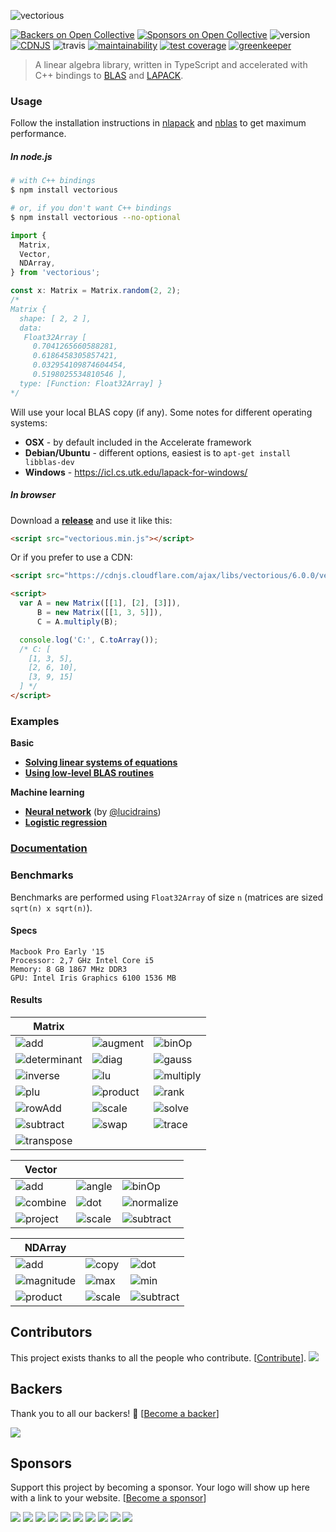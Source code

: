![vectorious](https://github.com/mateogianolio/vectorious/raw/master/logo.gif)

[![Backers on Open Collective](https://opencollective.com/vectorious/backers/badge.svg)](#backers) [![Sponsors on Open Collective](https://opencollective.com/vectorious/sponsors/badge.svg)](#sponsors) ![version](https://img.shields.io/npm/v/vectorious.svg) [![CDNJS](https://img.shields.io/cdnjs/v/vectorious.svg)](https://cdnjs.com/libraries/vectorious) ![travis](https://img.shields.io/travis/mateogianolio/vectorious.svg?style=flat&label=build) [![maintainability](https://api.codeclimate.com/v1/badges/0b4035b94b0e84c5ac55/maintainability)](https://codeclimate.com/github/mateogianolio/vectorious/maintainability) [![test coverage](https://api.codeclimate.com/v1/badges/0b4035b94b0e84c5ac55/test_coverage)](https://codeclimate.com/github/mateogianolio/vectorious/test_coverage) [![greenkeeper](https://badges.greenkeeper.io/mateogianolio/vectorious.svg)](https://greenkeeper.io/)

> A linear algebra library, written in TypeScript and accelerated with C++ bindings to [BLAS](http://www.netlib.org/blas/) and [LAPACK](http://www.netlib.org/lapack/).

### Usage

Follow the installation instructions in [nlapack](https://github.com/nperf/nlapack) and [nblas](https://github.com/nperf/nblas) to get maximum performance.

##### In node.js

```bash
# with C++ bindings
$ npm install vectorious

# or, if you don't want C++ bindings
$ npm install vectorious --no-optional
```

```javascript
import {
  Matrix,
  Vector,
  NDArray,
} from 'vectorious';

const x: Matrix = Matrix.random(2, 2);
/*
Matrix {
  shape: [ 2, 2 ],
  data:
   Float32Array [
     0.7041265660588281,
     0.6186458305857421,
     0.032954109874604454,
     0.5198025534810546 ],
  type: [Function: Float32Array] }
*/
```

Will use your local BLAS copy (if any). Some notes for different operating systems:

* **OSX** - by default included in the Accelerate framework
* **Debian/Ubuntu** - different options, easiest is to `apt-get install libblas-dev`
* **Windows** - https://icl.cs.utk.edu/lapack-for-windows/

##### In browser

Download a [**release**](https://github.com/mateogianolio/vectorious/releases) and use it like this:

```html
<script src="vectorious.min.js"></script>
```

Or if you prefer to use a CDN:

```html
<script src="https://cdnjs.cloudflare.com/ajax/libs/vectorious/6.0.0/vectorious.min.js"></script>
```

```html
<script>
  var A = new Matrix([[1], [2], [3]]),
      B = new Matrix([[1, 3, 5]]),
      C = A.multiply(B);

  console.log('C:', C.toArray());
  /* C: [
    [1, 3, 5],
    [2, 6, 10],
    [3, 9, 15]
  ] */
</script>
```

### Examples

**Basic**

* [**Solving linear systems of equations**](https://github.com/mateogianolio/vectorious/tree/master/examples/solve.js)
* [**Using low-level BLAS routines**](https://github.com/mateogianolio/vectorious/tree/master/examples/blas.js)

**Machine learning**
* [**Neural network**](https://github.com/mateogianolio/vectorious/tree/master/examples/neural-network.js) (by [@lucidrains](https://github.com/lucidrains))
* [**Logistic regression**](https://github.com/mateogianolio/vectorious/tree/master/examples/logistic-regression.js)

### [Documentation](https://github.com/mateogianolio/vectorious/wiki)

### Benchmarks

Benchmarks are performed using `Float32Array` of size `n` (matrices are sized `sqrt(n) x sqrt(n)`).

#### Specs

```
Macbook Pro Early '15
Processor: 2,7 GHz Intel Core i5
Memory: 8 GB 1867 MHz DDR3
GPU: Intel Iris Graphics 6100 1536 MB
```

#### Results

| Matrix |  |  |
|---------|--------|--------|
| ![add](benchmarks/Matrix/add.png) | ![augment](benchmarks/Matrix/augment.png) | ![binOp](benchmarks/Matrix/binOp.png) |
| ![determinant](benchmarks/Matrix/determinant.png) | ![diag](benchmarks/Matrix/diag.png) | ![gauss](benchmarks/Matrix/gauss.png) |
| ![inverse](benchmarks/Matrix/inverse.png) | ![lu](benchmarks/Matrix/lu.png) | ![multiply](benchmarks/Matrix/multiply.png) |
| ![plu](benchmarks/Matrix/plu.png) | ![product](benchmarks/Matrix/product.png) | ![rank](benchmarks/Matrix/rank.png) |
| ![rowAdd](benchmarks/Matrix/rowAdd.png) | ![scale](benchmarks/Matrix/scale.png) | ![solve](benchmarks/Matrix/solve.png) |
| ![subtract](benchmarks/Matrix/subtract.png) | ![swap](benchmarks/Matrix/swap.png) | ![trace](benchmarks/Matrix/trace.png) |
| ![transpose](benchmarks/Matrix/transpose.png) | | |

| Vector |  |  |
|---------|--------|--------|
| ![add](benchmarks/Vector/add.png) | ![angle](benchmarks/Vector/angle.png) | ![binOp](benchmarks/Vector/binOp.png) |
| ![combine](benchmarks/Vector/combine.png) | ![dot](benchmarks/Vector/dot.png) | ![normalize](benchmarks/Vector/normalize.png) |
| ![project](benchmarks/Vector/project.png) | ![scale](benchmarks/Vector/scale.png) | ![subtract](benchmarks/Vector/subtract.png) |

| NDArray |  |  |
|---------|--------|--------|
| ![add](benchmarks/NDArray/add.png) | ![copy](benchmarks/NDArray/copy.png) | ![dot](benchmarks/NDArray/dot.png) |
| ![magnitude](benchmarks/NDArray/magnitude.png) | ![max](benchmarks/NDArray/max.png) | ![min](benchmarks/NDArray/min.png) |
| ![product](benchmarks/NDArray/product.png) | ![scale](benchmarks/NDArray/scale.png) | ![subtract](benchmarks/NDArray/subtract.png) |


## Contributors

This project exists thanks to all the people who contribute. [[Contribute](CONTRIBUTING.md)].
<a href="https://github.com/mateogianolio/vectorious/graphs/contributors"><img src="https://opencollective.com/vectorious/contributors.svg?width=890&button=false" /></a>


## Backers

Thank you to all our backers! 🙏 [[Become a backer](https://opencollective.com/vectorious#backer)]

<a href="https://opencollective.com/vectorious#backers" target="_blank"><img src="https://opencollective.com/vectorious/backers.svg?width=890"></a>


## Sponsors

Support this project by becoming a sponsor. Your logo will show up here with a link to your website. [[Become a sponsor](https://opencollective.com/vectorious#sponsor)]

<a href="https://opencollective.com/vectorious/sponsor/0/website" target="_blank"><img src="https://opencollective.com/vectorious/sponsor/0/avatar.svg"></a>
<a href="https://opencollective.com/vectorious/sponsor/1/website" target="_blank"><img src="https://opencollective.com/vectorious/sponsor/1/avatar.svg"></a>
<a href="https://opencollective.com/vectorious/sponsor/2/website" target="_blank"><img src="https://opencollective.com/vectorious/sponsor/2/avatar.svg"></a>
<a href="https://opencollective.com/vectorious/sponsor/3/website" target="_blank"><img src="https://opencollective.com/vectorious/sponsor/3/avatar.svg"></a>
<a href="https://opencollective.com/vectorious/sponsor/4/website" target="_blank"><img src="https://opencollective.com/vectorious/sponsor/4/avatar.svg"></a>
<a href="https://opencollective.com/vectorious/sponsor/5/website" target="_blank"><img src="https://opencollective.com/vectorious/sponsor/5/avatar.svg"></a>
<a href="https://opencollective.com/vectorious/sponsor/6/website" target="_blank"><img src="https://opencollective.com/vectorious/sponsor/6/avatar.svg"></a>
<a href="https://opencollective.com/vectorious/sponsor/7/website" target="_blank"><img src="https://opencollective.com/vectorious/sponsor/7/avatar.svg"></a>
<a href="https://opencollective.com/vectorious/sponsor/8/website" target="_blank"><img src="https://opencollective.com/vectorious/sponsor/8/avatar.svg"></a>
<a href="https://opencollective.com/vectorious/sponsor/9/website" target="_blank"><img src="https://opencollective.com/vectorious/sponsor/9/avatar.svg"></a>



